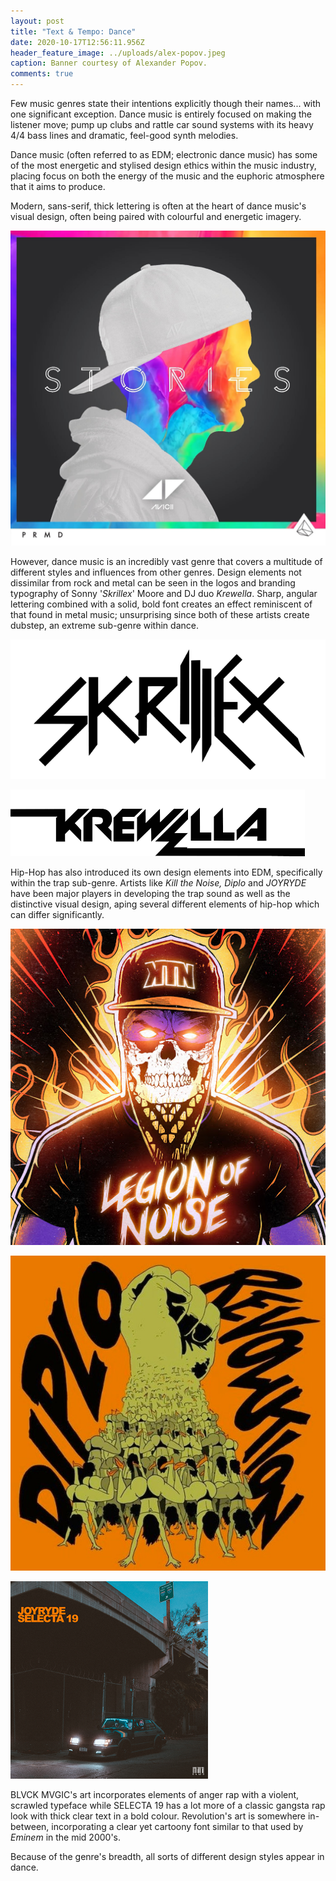 ```yaml
---
layout: post
title: "Text & Tempo: Dance"
date: 2020-10-17T12:56:11.956Z
header_feature_image: ../uploads/alex-popov.jpeg
caption: Banner courtesy of Alexander Popov.
comments: true
---
```

Few music genres state their intentions explicitly though their names... with one significant exception. Dance music is entirely focused on making the listener move; pump up clubs and rattle car sound systems with its heavy 4/4 bass lines and dramatic, feel-good synth melodies. 

Dance music (often referred to as EDM; electronic dance music) has some of the most energetic and stylised design ethics within the music industry, placing focus on both the energy of the music and the euphoric atmosphere that it aims to produce. 

Modern, sans-serif, thick lettering is often at the heart of dance music's visual design, often being paired with colourful and energetic imagery. 

![Album art from Stories by Avicii (2015) ](../uploads/stories.jpeg "Album art from Stories by Avicii (2015) ")

However, dance music is an incredibly vast genre that covers a multitude of different styles and influences from other genres. Design elements not dissimilar from rock and metal can be seen in the logos and branding typography of Sonny '*Skrillex*' Moore and DJ duo *Krewella*. Sharp, angular lettering combined with a solid, bold font creates an effect reminiscent of that found in metal music; unsurprising since both of these artists create dubstep, an extreme sub-genre within dance. 

![](../uploads/640px-skrillex.svg.png)

![](../uploads/k.png)

Hip-Hop has also introduced its own design elements into EDM, specifically within the trap sub-genre. Artists like *Kill the Noise, Diplo* and *JOYRYDE* have been major players in developing the trap sound as well as the distinctive visual design, aping several different elements of hip-hop which can differ significantly.

![Art for the 'BLVCK MVGIC' EP by Kill the Noise (2012) ](../uploads/ktn.jpg "Art for the 'BLVCK MVGIC' EP by Kill the Noise (2012) ")

![Art for the 'Revolution' EP by Diplo (2013) ](../uploads/dipp.jpg "Art for the 'Revolution' EP by Diplo (2013) ")

![Art for the single 'SELECTA 19' by JOYRYDE (2019) ](../uploads/j.png "Art for the single 'SELECTA 19' by JOYRYDE (2019) ")

BLVCK MVGIC's art incorporates elements of anger rap with a violent, scrawled typeface while SELECTA 19 has a lot more of a classic gangsta rap look with thick clear text in a bold colour. Revolution's art is somewhere in-between, incorporating a clear yet cartoony font similar to that used by *Eminem* in the mid 2000's. 

Because of the genre's breadth, all sorts of different design styles appear in dance.